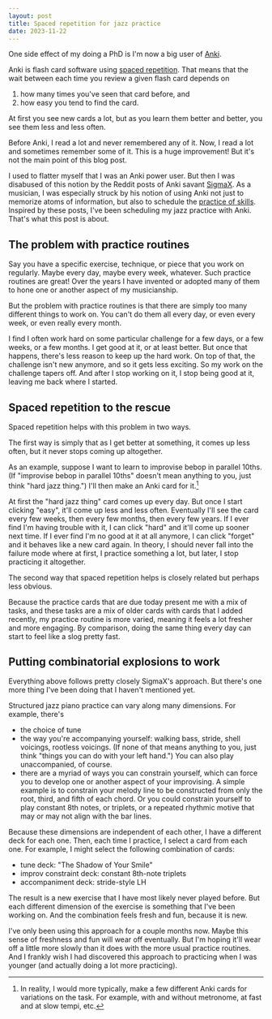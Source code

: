 ```yaml
---
layout: post
title: Spaced repetition for jazz practice
date: 2023-11-22
---
```



One side effect of my doing a PhD is I'm now a big user of [Anki](https://apps.ankiweb.net/). 

Anki is flash card software using [spaced repetition](https://en.wikipedia.org/wiki/Spaced_repetition). That means that the wait between each time you review a given flash card depends on
1. how many times you've seen that card before, and 
2. how easy you tend to find the card. 

At first you see new cards a lot, but as you learn them better and better, you see them less and less often.

Before Anki, I read a lot and never remembered any of it. Now, I read a lot and sometimes remember some of it. This is a huge improvement! But it's not the main point of this blog post.

I used to flatter myself that I was an Anki power user. But then I was disabused of this notion by the Reddit posts of Anki savant [SigmaX](https://www.reddit.com/r/Anki/comments/151k2ho/anki_became_my_metahobby_in_2017_what_a_journey/). As a musician, I was especially struck by his notion of using Anki not just to memorize atoms of information, but also to schedule the [practice of skills](https://imgur.com/a/7dpMHhc). Inspired by these posts, I've been scheduling my jazz practice with Anki. That's what this post is about.

<!--more-->

## The problem with practice routines

Say you have a specific exercise, technique, or piece that you work on regularly. Maybe every day, maybe every week, whatever. Such practice routines are great! Over the years I have invented or adopted many of them  to hone one or another aspect of my musicianship.

But the problem with practice routines is that there are simply too many different things to work on. You can't do them all every day, or even every week, or even really every month.

I find I often work hard on some particular challenge for a few days, or a few weeks, or a few months. I get good at it, or at least better. But once that happens, there's less reason to keep up the hard work. On top of that, the challenge isn't new anymore, and so it gets less exciting. So my work on the challenge tapers off. And after I stop working on it, I stop being good at it, leaving me back where I started.

## Spaced repetition to the rescue

Spaced repetition helps with this problem in two ways.

The first way is simply that as I get better at something, it comes up less often, but it never stops coming up altogether.

As an example, suppose I want to learn to improvise bebop in parallel 10ths. (If "improvise bebop in parallel 10ths" doesn't mean anything to you, just think "hard jazz thing.") I'll then make an Anki card for it.[^variations] 

[^variations]: In reality, I would more typically, make a few different Anki cards for variations on the task. For example, with and without metronome, at fast and at slow tempi, etc.

At first the "hard jazz thing" card comes up every day. But once I start clicking "easy", it'll come up less and less often. Eventually I'll see the card every few weeks, then every few months, then every few years. If I ever find I'm having trouble with it, I can click "hard" and it'll come up sooner next time. If I ever find I'm no good at it at all anymore, I can click "forget" and it behaves like a new card again. In theory, I should never fall into the failure mode where at first, I practice something a lot, but later, I stop practicing it altogether.

The second way that spaced repetition helps is closely related but perhaps less obvious.

Because the practice cards that are due today present me with a mix of tasks, and these tasks are a mix of older cards with cards that I added recently, my practice routine is more varied, meaning it feels a lot fresher and more engaging. By comparison, doing the same thing every day can start to feel like a slog pretty fast.

## Putting combinatorial explosions to work

Everything above follows pretty closely SigmaX's approach. But there's one more thing I've been doing that I haven't mentioned yet.

Structured jazz piano practice can vary along many dimensions. For example, there's
- the choice of tune
- the way you're accompanying yourself: walking bass, stride, shell voicings, rootless voicings. (If none of that means anything to you, just think "things you can do with your left hand.") You can also play unaccompanied, of course.
- there are a myriad of ways you can constrain yourself, which can force you to develop one or another aspect of your improvising. A simple example is to constrain your melody line to be constructed from only the root, third, and fifth of each chord. Or you could constrain yourself to play constant 8th notes, or triplets, or a repeated rhythmic motive that may or may not align with the bar lines.

Because these dimensions are independent of each other, I have a different deck for each one. Then, each time I practice, I select a card from each one. For example, I might select the following combination of cards:
- tune deck: "The Shadow of Your Smile"
- improv constraint deck: constant 8th-note triplets
- accompaniment deck: stride-style LH

The result is a new exercise that I have most likely never played before. But each different dimension of the exercise is something that I've been working on. And the combination feels fresh and fun, because it is new.

I've only been using this approach for a couple months now. Maybe this sense of freshness and fun will wear off eventually. But I'm hoping it'll wear off a little more slowly than it does with the more usual practice routines. And I frankly wish I had discovered this approach to practicing when I was younger (and actually doing a lot more practicing).
